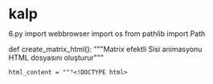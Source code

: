 # kalp
6.py
import webbrowser
import os
from pathlib import Path


def create_matrix_html():
    """Matrix efektli Sisi animasyonu HTML dosyasını oluşturur"""

    html_content = """<!DOCTYPE html> 
<html lang="tr"> 
<head> 
    <meta charset="UTF-8"> 
    <meta name="viewport" content="width=device-width, initial-scale=1.0"> 
    <title>Matrix Sisi - Enhanced</title> 
    <style> 
        * { 
            margin: 0; 
            padding: 0; 
            box-sizing: border-box; 
        } 
 
        html, body { 
            background: black; 
            overflow: hidden; 
            height: 100vh; 
            font-family: 'Courier New', monospace; 
        } 
 
        #matrix { 
            position: fixed; 
            top: 0; 
            left: 0; 
            z-index: 0; 
        } 
 
        .welcome-btn { 
            position: fixed; 
            top: 50%; 
            left: 50%; 
            transform: translate(-50%, -50%); 
            background: #00ff00; 
            color: black; 
            border: none; 
            padding: 15px 25px; 
            font-size: 20px; 
            font-family: 'Courier New', monospace; 
            cursor: pointer; 
            z-index: 100; 
            border-radius: 5px; 
            transition: background-color 0.3s ease; 
        } 
 
        .welcome-btn:hover { 
            background: #00cc00; 
        } 
 
        .sisi-text { 
            position: absolute; 
            color: white; 
            font-size: 16px; 
            font-family: 'Courier New', monospace; 
            white-space: pre-line; 
            z-index: 10; 
            text-shadow: 0 0 15px rgba(255, 255, 255, 0.9); 
            animation: sisiMove 5s linear forwards; 
            font-weight: bold; 
            opacity: 1; 
            display: inline-block; 
            text-align: center; 
        } 
 
        .heart { 
            position: absolute; 
            font-size: 30px; 
            z-index: 10; 
            animation: heartMove 2.5s linear forwards; 
            text-shadow: 0 0 10px rgba(255, 0, 0, 0.8); 
        } 
 
        @keyframes sisiMove { 
            0% { 
                transform: translateY(100vh) scale(0.8); 
                opacity: 1; 
            } 
            100% { 
                transform: translateY(-100vh) scale(1.5); 
                opacity: 0; 
            } 
        } 
 
        @keyframes heartMove { 
            0% { 
                transform: translateY(100vh) scale(1) rotate(0deg); 
                opacity: 0; 
            } 
            20% { 
                opacity: 1; 
            } 
            50% { 
                transform: translateY(50vh) scale(1.3) rotate(180deg); 
            } 
            80% { 
                opacity: 1; 
            } 
            100% { 
                transform: translateY(-50px) scale(0.8) rotate(360deg); 
                opacity: 0; 
            } 
        } 
    </style> 
</head> 
<body> 
    <canvas id="matrix"></canvas> 
    <button class="welcome-btn" onclick="startAnimation()">Hoşgeldin Sisi ❤️</button> 
 
    <script> 
        class MatrixAnimation { 
            constructor() { 
                this.animationStarted = false; 
                this.matrixInterval = null; 
                this.heartInterval = null; 
                this.sisiInterval = null; 
 
                this.canvas = document.getElementById('matrix'); 
                this.ctx = this.canvas.getContext('2d'); 
 
                this.characters = "アァイィウヴエェオカガキギクグケゲコゴサザシジスズセゼソゾタチッツヅテデトドナニヌネノハバパヒビピフブプヘベペホボポマミムメモヤユヨラリルレロワヲンABCDEFGHIJKLMNOPQRSTUVWXYZ123456789@#$%^&*()"; 
                this.matrix = this.characters.split(""); 
 
                this.fontSize = 14; 
                this.drops = []; 
 
                this.initCanvas(); 
                this.setupEventListeners(); 
            } 
 
            initCanvas() { 
                this.canvas.width = window.innerWidth; 
                this.canvas.height = window.innerHeight; 
                this.columns = Math.floor(this.canvas.width / this.fontSize); 
 
                // Initialize drops 
                for (let x = 0; x < this.columns; x++) { 
                    this.drops[x] = Math.floor(Math.random() * 100); 
                } 
            } 
 
            setupEventListeners() { 
                window.addEventListener('resize', () => { 
                    this.initCanvas(); 
                }); 
            } 
 
            drawMatrix() { 
                this.ctx.fillStyle = "rgba(0, 0, 0, 0.04)"; 
                this.ctx.fillRect(0, 0, this.canvas.width, this.canvas.height); 
 
                this.ctx.fillStyle = "#0F0";  // Matrix yazıları yeşil renk olacak 
                this.ctx.font = this.fontSize + "px monospace"; 
 
                for (let i = 0; i < this.drops.length; i++) { 
                    const text = this.matrix[Math.floor(Math.random() * this.matrix.length)]; 
                    const x = i * this.fontSize; 
                    const y = this.drops[i] * this.fontSize; 
 
                    this.ctx.fillText(text, x, y); 
 
                    if (y > this.canvas.height && Math.random() > 0.975) { 
                        this.drops[i] = 0; 
                    } 
                    this.drops[i]++; 
                } 
            } 
 
            createSisi() { 
                const sisi = document.createElement('div'); 
                sisi.className = 'sisi-text'; 
 
                // Kalp şeklinde bir yazı düzeni oluşturuldu 
                const sisiText = ` 
                  SİSİSİ SİSİSİ 
                SİSİSİSİ SİSİSİSİ   
               SİSİSİSİSİSİSİSİSİS 
              SİSİSİSİSİSİSİSİSİSİS 
             SİSİSİSİSİSİSİSİSİSİSİ 
              SİSİSİSİSİSİSİSİSİSİS 
               SİSİSİSİSİSİSİSİSİS 
                SİSİSİSİSİSİSİSİS 
                 SİSİSİSİSİSİSİ 
                  SİSİSİSİSİSİ 
                   SİSİSİSİSİS 
                    SİSİSİSİS 
                     SİSİSİSİ 
                      SİSİSİS 
                       SİSİSİ 
                        SİSİS 
                         SİSİ 
                          Sİ 
                           S`; 
 
                sisi.innerHTML = sisiText; 
 
                sisi.style.left = Math.random() * (window.innerWidth - 300) + 'px'; 
                sisi.style.top = window.innerHeight + 'px'; 
                sisi.style.fontSize = "16px";  // Yazı boyutunu biraz büyüttük 
                sisi.style.whiteSpace = "pre-line";  // Satır başı boşluklarını ve yeni satırları göstermek için 
                sisi.style.animationDuration = (4 + Math.random() * 3) + 's';  // Animasyon süresi rastgele değişecek 
                sisi.style.display = 'block';  // Yazıyı görünür yap 
                document.body.appendChild(sisi); 
 
                setTimeout(() => { 
                    if (sisi.parentNode) { 
                        sisi.remove(); 
                    } 
                }, 5000);  // Yazıyı 5 saniye sonra kaldırma 
            } 
 
            createHeart() { 
                const heart = document.createElement('div'); 
                heart.className = 'heart'; 
 
                const hearts = ['❤️', '💖', '💕', '💗', '💝', '💘', '💞']; 
                heart.textContent = hearts[Math.floor(Math.random() * hearts.length)]; 
 
                heart.style.left = Math.random() * (window.innerWidth - 50) + 'px'; 
                heart.style.top = window.innerHeight + 'px'; 
 
                document.body.appendChild(heart); 
 
                setTimeout(() => { 
                    if (heart.parentNode) { 
                        heart.remove(); 
                    } 
                }, 2500);  // Kalp 2.5 saniye sonra kaybolur 
            } 
 
            start() { 
                if (this.animationStarted) return; 
                this.animationStarted = true; 
 
                // Hide button 
                document.querySelector('.welcome-btn').style.display = 'none'; 
 
                // Fill canvas with black 
                this.ctx.fillStyle = "black"; 
                this.ctx.fillRect(0, 0, this.canvas.width, this.canvas.height); 
 
                // Start animations 
                this.matrixInterval = setInterval(() => this.drawMatrix(), 50); 
                this.heartInterval = setInterval(() => this.createHeart(), 150); 
                this.sisiInterval = setInterval(() => this.createSisi(), 600); 
            } 
 
            stop() { 
                if (this.matrixInterval) clearInterval(this.matrixInterval); 
                if (this.heartInterval) clearInterval(this.heartInterval); 
                if (this.sisiInterval) clearInterval(this.sisiInterval); 
            } 
        } 
 
        // Initialize the animation 
        const matrixApp = new MatrixAnimation(); 
 
        // Global function for button onclick 
        function startAnimation() { 
            matrixApp.start(); 
        } 
    </script> 
</body> 
</html>"""

    return html_content


def save_and_open_html(filename="matrix_sisi_enhanced.html"):
    """HTML dosyasını kaydet ve tarayıcıda aç"""
    try:
        # HTML içeriğini oluştur
        html_content = create_matrix_html()

        # Dosyayı kaydet
        file_path = Path(filename)
        with open(file_path, "w", encoding="utf-8") as f:
            f.write(html_content)

        print(f"✅ HTML dosyası oluşturuldu: {file_path.absolute()}")

        # Tarayıcıda aç
        webbrowser.open(file_path.absolute().as_uri())
        print("🌐 Tarayıcıda açılıyor...")

        return str(file_path.absolute())

    except Exception as e:
        print(f"❌ Hata oluştu: {e}")
        return None


if __name__ == "__main__":
    # Ana fonksiyonu çalıştır
    save_and_open_html()
